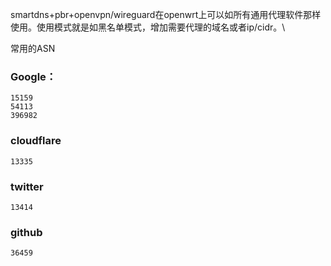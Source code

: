 smartdns+pbr+openvpn/wireguard在openwrt上可以如所有通用代理软件那样使用。使用模式就是如黑名单模式，增加需要代理的域名或者ip/cidr。\

常用的ASN
### Google：
```
15159
54113
396982
```
### cloudflare
```
13335
```
### twitter
```
13414
```
### github
```
36459
```
